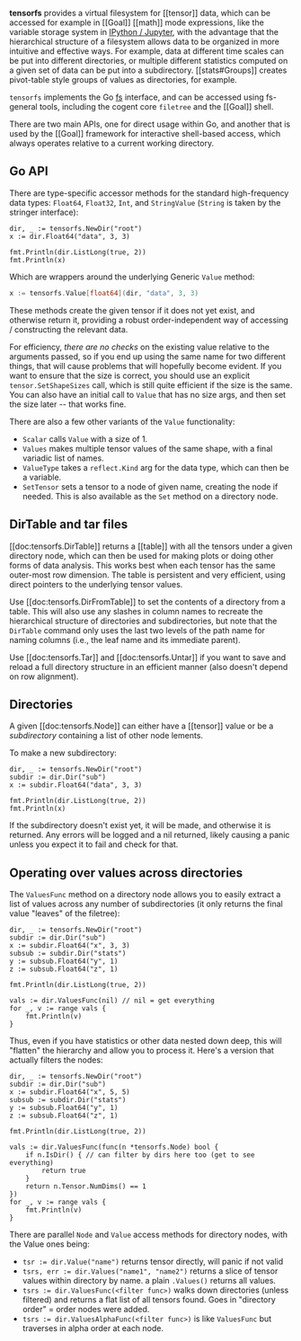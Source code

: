 **tensorfs** provides a virtual filesystem for [[tensor]] data, which can be accessed for example in [[Goal]] [[math]] mode expressions, like the variable storage system in [IPython / Jupyter](https://ipython.readthedocs.io/en/stable/interactive/tutorial.html), with the advantage that the hierarchical structure of a filesystem allows data to be organized in more intuitive and effective ways. For example, data at different time scales can be put into different directories, or multiple different statistics computed on a given set of data can be put into a subdirectory. [[stats#Groups]] creates pivot-table style groups of values as directories, for example.

`tensorfs` implements the Go [fs](https://pkg.go.dev/io/fs) interface, and can be accessed using fs-general tools, including the cogent core `filetree` and the [[Goal]] shell. 

There are two main APIs, one for direct usage within Go, and another that is used by the [[Goal]] framework for interactive shell-based access, which always operates relative to a current working directory.

## Go API

There are type-specific accessor methods for the standard high-frequency data types: `Float64`, `Float32`, `Int`, and `StringValue` (`String` is taken by the stringer interface):

```Goal
dir, _ := tensorfs.NewDir("root")
x := dir.Float64("data", 3, 3)

fmt.Println(dir.ListLong(true, 2))
fmt.Println(x)
```

Which are wrappers around the underlying Generic `Value` method:

```go
x := tensorfs.Value[float64](dir, "data", 3, 3)
```

These methods create the given tensor if it does not yet exist, and otherwise return it, providing a robust order-independent way of accessing / constructing the relevant data.

For efficiency, _there are no checks_ on the existing value relative to the arguments passed, so if you end up using the same name for two different things, that will cause problems that will hopefully become evident. If you want to ensure that the size is correct, you should use an explicit `tensor.SetShapeSizes` call, which is still quite efficient if the size is the same. You can also have an initial call to `Value` that has no size args, and then set the size later -- that works fine.

There are also a few other variants of the `Value` functionality:
* `Scalar` calls `Value` with a size of 1.
* `Values` makes multiple tensor values of the same shape, with a final variadic list of names.
* `ValueType` takes a `reflect.Kind` arg for the data type, which can then be a variable.
* `SetTensor` sets a tensor to a node of given name, creating the node if needed. This is also available as the `Set` method on a directory node.

## DirTable and tar files

[[doc:tensorfs.DirTable]] returns a [[table]] with all the tensors under a given directory node, which can then be used for making plots or doing other forms of data analysis. This works best when each tensor has the same outer-most row dimension. The table is persistent and very efficient, using direct pointers to the underlying tensor values.

Use [[doc:tensorfs.DirFromTable]] to set the contents of a directory from a table. This will also use any slashes in column names to recreate the hierarchical structure of directories and subdirectories, but note that the `DirTable` command only uses the last two levels of the path name for naming columns (i.e., the leaf name and its immediate parent).

Use [[doc:tensorfs.Tar]] and [[doc:tensorfs.Untar]] if you want to save and reload a full directory structure in an efficient manner (also doesn't depend on row alignment).

## Directories

A given [[doc:tensorfs.Node]] can either have a [[tensor]] value or be a _subdirectory_ containing a list of other node lements.

To make a new subdirectory:

```Goal
dir, _ := tensorfs.NewDir("root")
subdir := dir.Dir("sub")
x := subdir.Float64("data", 3, 3)

fmt.Println(dir.ListLong(true, 2))
fmt.Println(x)
```

If the subdirectory doesn't exist yet, it will be made, and otherwise it is returned. Any errors will be logged and a nil returned, likely causing a panic unless you expect it to fail and check for that.

## Operating over values across directories

The `ValuesFunc` method on a directory node allows you to easily extract a list of values across any number of subdirectories (it only returns the final value "leaves" of the filetree):

```Goal
dir, _ := tensorfs.NewDir("root")
subdir := dir.Dir("sub")
x := subdir.Float64("x", 3, 3)
subsub := subdir.Dir("stats")
y := subsub.Float64("y", 1)
z := subsub.Float64("z", 1)

fmt.Println(dir.ListLong(true, 2))

vals := dir.ValuesFunc(nil) // nil = get everything
for _, v := range vals {
	fmt.Println(v)
}
```

Thus, even if you have statistics or other data nested down deep, this will "flatten" the hierarchy and allow you to process it. Here's a version that actually filters the nodes:

```Goal
dir, _ := tensorfs.NewDir("root")
subdir := dir.Dir("sub")
x := subdir.Float64("x", 5, 5)
subsub := subdir.Dir("stats")
y := subsub.Float64("y", 1)
z := subsub.Float64("z", 1)

fmt.Println(dir.ListLong(true, 2))

vals := dir.ValuesFunc(func(n *tensorfs.Node) bool {
    if n.IsDir() { // can filter by dirs here too (get to see everything)
        return true
    }
    return n.Tensor.NumDims() == 1
})
for _, v := range vals {
	fmt.Println(v)
}
```

There are parallel `Node` and `Value` access methods for directory nodes, with the Value ones being:

* `tsr := dir.Value("name")` returns tensor directly, will panic if not valid
* `tsrs, err := dir.Values("name1", "name2")` returns a slice of tensor values within directory by name. a plain `.Values()` returns all values.
* `tsrs := dir.ValuesFunc(<filter func>)` walks down directories (unless filtered) and returns a flat list of all tensors found. Goes in "directory order" = order nodes were added.
* `tsrs := dir.ValuesAlphaFunc(<filter func>)` is like `ValuesFunc` but traverses in alpha order at each node.

## 
